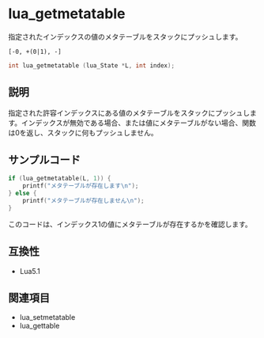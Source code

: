 # lua_getmetatable

指定されたインデックスの値のメタテーブルをスタックにプッシュします。

`[-0, +(0|1), -]`

```c
int lua_getmetatable (lua_State *L, int index);
```

## 説明

指定された許容インデックスにある値のメタテーブルをスタックにプッシュします。インデックスが無効である場合、または値にメタテーブルがない場合、関数は0を返し、スタックに何もプッシュしません。

## サンプルコード

```c
if (lua_getmetatable(L, 1)) {
    printf("メタテーブルが存在します\n");
} else {
    printf("メタテーブルが存在しません\n");
}
```

このコードは、インデックス1の値にメタテーブルが存在するかを確認します。

## 互換性

- Lua5.1

## 関連項目

- lua_setmetatable
- lua_gettable